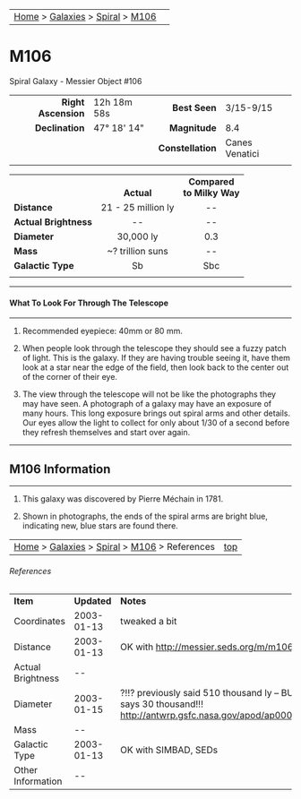 <script src="/js/whatsup.js"></script>
<script type="text/javascript">
	var objectName ="M106"
	var objectDesc ="Spiral Galaxy<br/>in the Constellation<br/>Canes Venatici"
	var objectImage="m106.jpg"
</script>

|    |    |
|:---|---:|
|[Home](/notes/#object-notes) > [Galaxies](/notes/#galaxies) > [Spiral](../!spiral-galaxy-info) > [M106](#m106)| <div id=whatsup></div> |

# M106
Spiral Galaxy - Messier Object #106

|   |   |   |   |
|--:|:--|--:|:--|
|**Right Ascension**|12h 18m 58s|**Best Seen**|3/15-9/15|
|**Declination**|47&deg; 18' 14"	|**Magnitude**|8.4|
|   |   |**Constellation**|Canes Venatici|
|   |   |   |   |

|  |  |  |
|---|:--:|:--:|
|  |<br/>**Actual**|**Compared<br/>to Milky Way**|
|**Distance**|21 - 25 million ly|--|
|**Actual Brightness**|--|--|
|**Diameter**|30,000 ly|0.3|
|**Mass**|~? trillion suns|--|
|**Galactic Type**|Sb|Sbc|
|  |  |  |

---
#### What To Look For Through The Telescope
---

1.	Recommended eyepiece: 40mm or 80 mm.

2.	When people look through the telescope they should see a fuzzy patch of light.  This is the galaxy.  If they are having trouble seeing it, have them look at a star near the edge of the field, then look back to the center out of the corner of their eye.
   
3.	The view through the telescope will not be like the photographs they may have seen.  A photograph of a galaxy may have an exposure of many hours.  This long exposure brings out spiral arms and other details.  Our eyes allow the light to collect for only about 1/30 of a second before they refresh themselves and start over again.

---
## M106 Information
---

1.	This galaxy was discovered by Pierre Méchain in 1781.

2.	Shown in photographs, the ends of the spiral arms are bright blue, indicating new, blue stars are found there.

|    |    |
|:---|---:|
|[Home](/notes/#object-notes) > [Galaxies](/notes/#galaxies) > [Spiral](../!spiral-galaxy-info) > [M106](#m106) > References|[top](#m106)|

###### References
|   |   |   |
|---|---|---|
|**Item**|**Updated**|**Notes**|
|Coordinates|2003-01-13|tweaked a bit|
|Distance|2003-01-13|OK with <http://messier.seds.org/m/m106.html>|
|Actual Brightness|--|  |
|Diameter|2003-01-15| ?!!?  previously said 510 thousand ly – BUT APOD says 30 thousand!!!  <http://antwrp.gsfc.nasa.gov/apod/ap000215.html>|
|Mass|--|  |
|Galactic Type|2003-01-13|OK with SIMBAD, SEDs|
|Other Information|--|  |
	